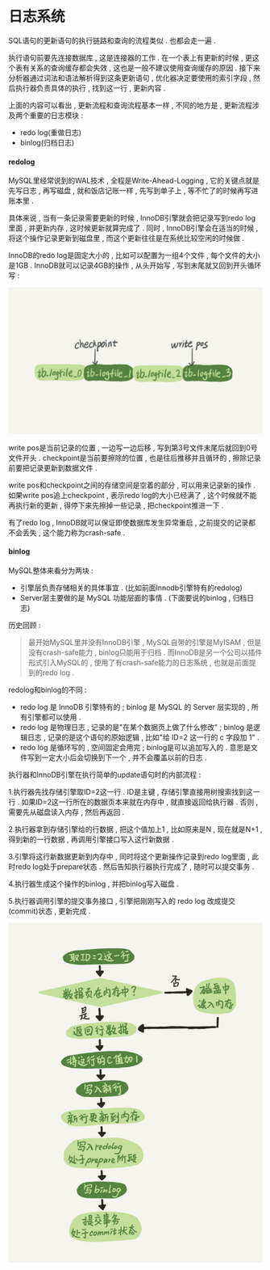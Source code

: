 # 日志系统

SQL语句的更新语句的执行链路和查询的流程类似 . 也都会走一遍 .

执行语句前要先连接数据库 , 这是连接器的工作 . 在一个表上有更新的时候 , 更这个表有关系的查询缓存都会失效 , 这也是一般不建议使用查询缓存的原因 . 接下来分析器通过词法和语法解析得到这条更新语句 , 优化器决定要使用的索引字段 , 然后执行器负责具体的执行 , 找到这一行 , 更新内容 .

上面的内容可以看出 , 更新流程和查询流程基本一样 , 不同的地方是 , 更新流程涉及两个重要的日志模块 :

* redo log\(重做日志\)
* binlog\(归档日志\)

#### redolog

MySQL里经常说到的WAL技术 , 全程是Write-Ahead-Logging , 它的关键点就是先写日志 , 再写磁盘 , 就和饭店记账一样 , 先写到单子上 , 等不忙了的时候再写进账本里 .

具体来说 , 当有一条记录需要更新的时候 , InnoDB引擎就会把记录写到redo log里面 , 并更新内存 , 这时候更新就算完成了 . 同时 , InnoDB引擎会在适当的时候 , 将这个操作记录更新到磁盘里 , 而这个更新往往是在系统比较空闲的时候做 .

InnoDB的redo log是固定大小的 , 比如可以配置为一组4个文件 , 每个文件的大小是1GB . InnoDB就可以记录4GB的操作 , 从头开始写 , 写到末尾就又回到开头循环写 :

![](/assets/redolog.png)

write pos是当前记录的位置 , 一边写一边后移 , 写到第3号文件末尾后就回到0号文件开头 . checkpoint是当前要擦除的位置 , 也是往后推移并且循环的 , 擦除记录前要把记录更新到数据文件 .

write pos和checkpoint之间的存储空间是空着的部分 , 可以用来记录新的操作 . 如果write pos追上checkpoint , 表示redo log的大小已经满了 , 这个时候就不能再执行新的更新 , 得停下来先擦掉一些记录 , 把checkpoint推进一下 .

有了redo log , InnoDB就可以保证即使数据库发生异常重启 , 之前提交的记录都不会丢失 , 这个能力称为crash-safe .

#### binlog

MySQL整体来看分为两块 :

* 引擎层负责存储相关的具体事宜 . \(比如前面Innodb引擎特有的redolog\)
* Server层主要做的是 MySQL 功能层面的事情 . \(下面要说的binlog , 归档日志\)

历史回顾 :

> 最开始MySQL里并没有InnoDB引擎 , MySQL自带的引擎是MyISAM , 但是没有crash-safe能力 , binlog只能用于归档 . 而InnoDB是另一个公司以插件形式引入MySQL的 , 使用了有crash-safe能力的日志系统 , 也就是前面提到的redo log .

redolog和binlog的不同 :

* redo log 是 InnoDB 引擎特有的 ; binlog 是 MySQL 的 Server 层实现的 , 所有引擎都可以使用 . 
* redo log 是物理日志 , 记录的是"在某个数据页上做了什么修改" ; binlog 是逻辑日志 , 记录的是这个语句的原始逻辑 , 比如"给 ID=2 这一行的 c 字段加 1" . 
* redo log 是循环写的 , 空间固定会用完 ; binlog是可以追加写入的 . 意思是文件写到一定大小后会切换到下一个 , 并不会覆盖以前的日志 . 

执行器和InnoDB引擎在执行简单的update语句时的内部流程 :

1.执行器先找存储引擎取ID=2这一行 . ID是主键 , 存储引擎直接用树搜索找到这一行 . 如果ID=2这一行所在的数据页本来就在内存中 , 就直接返回给执行器 . 否则 , 需要先从磁盘读入内存 , 然后再返回 .

2.执行器拿到存储引擎给的行数据 , 把这个值加上1 , 比如原来是N , 现在就是N+1 , 得到新的一行数据 , 再调用引擎接口写入这行新数据 .

3.引擎将这行新数据更新到内存中 , 同时将这个更新操作记录到redo log里面 , 此时redo log处于prepare状态 . 然后告知执行器执行完成了 , 随时可以提交事务 .

4.执行器生成这个操作的binlog , 并把binlog写入磁盘 .

5.执行器调用引擎的提交事务接口 , 引擎把刚刚写入的 redo log 改成提交\(commit\)状态 , 更新完成 . 

![](/assets/redologtijiao.png)

